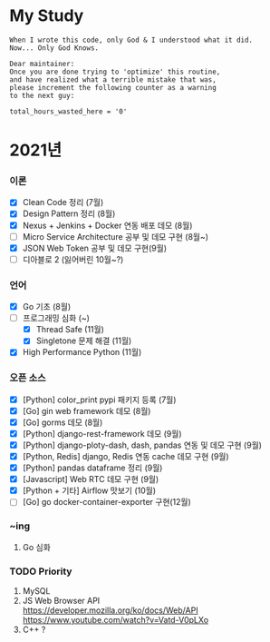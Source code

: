 # My Study
```
When I wrote this code, only God & I understood what it did.  
Now... Only God Knows.

Dear maintainer:
Once you are done trying to 'optimize' this routine,
and have realized what a terrible mistake that was,
please increment the following counter as a warning
to the next guy:

total_hours_wasted_here = '0'
```

# 2021년
### 이론
- [X] Clean Code 정리 (7월)
- [X] Design Pattern 정리 (8월)
- [X] Nexus + Jenkins + Docker 연동 배포 데모 (8월)
- [ ] Micro Service Architecture 공부 및 데모 구현 (8월~)
- [X] JSON Web Token 공부 및 데모 구현(9월)
- [ ] 디아블로 2 (잃어버린 10월~?)

### 언어
- [X] Go 기초 (8월)
- [ ] 프로그래밍 심화 (~)
    - [X] Thread Safe (11월)
    - [X] Singletone 문제 해결 (11월)   
- [X] High Performance Python (11월)

### 오픈 소스
- [X] [Python] color_print pypi 패키지 등록 (7월)
- [X] [Go] gin web framework 데모 (8월) 
- [X] [Go] gorms 데모 (8월)
- [X] [Python] django-rest-framework 데모 (9월)
- [X] [Python] django-ploty-dash, dash, pandas 연동 및 데모 구현 (9월)
- [x] [Python, Redis] django, Redis 연동 cache 데모 구현 (9월)
- [X] [Python] pandas dataframe 정리 (9월)
- [X] [Javascript] Web RTC 데모 구현 (9월)
- [X] [Python + 기타] Airflow 맛보기 (10월)
- [ ] [Go] go docker-container-exporter 구현(12월)

### ~ing
1. Go 심화


### TODO Priority
1. MySQL
1. JS Web Browser API  
https://developer.mozilla.org/ko/docs/Web/API  
https://www.youtube.com/watch?v=Vatd-V0pLXo
1. C++ ?